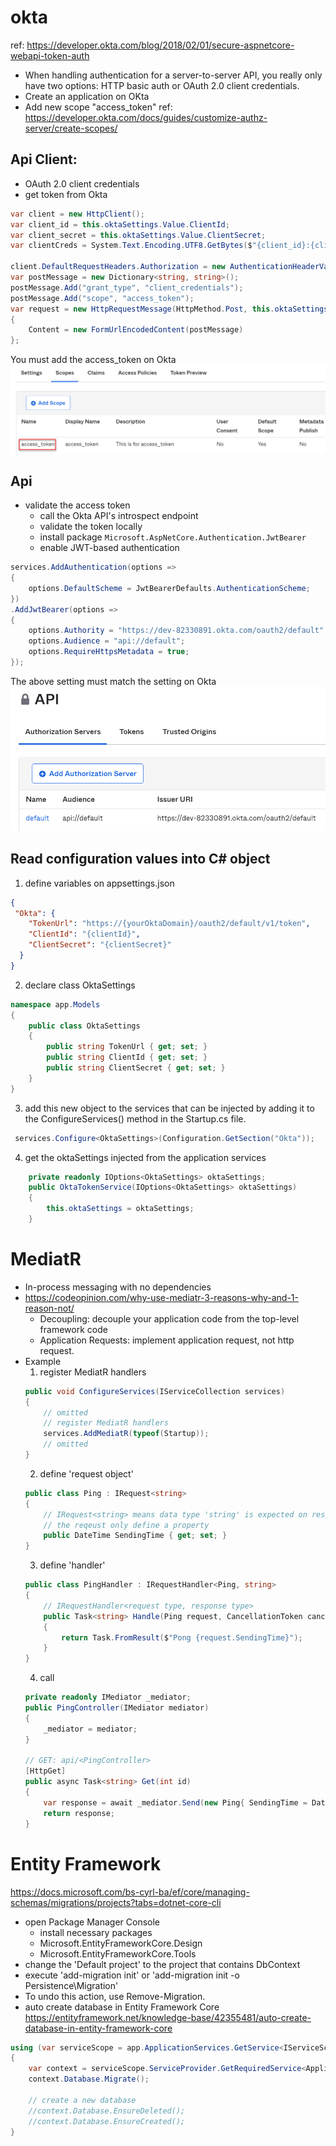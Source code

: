 # okta
ref: https://developer.okta.com/blog/2018/02/01/secure-aspnetcore-webapi-token-auth
- When handling authentication for a server-to-server API, you really only have two options: HTTP basic auth or OAuth 2.0 client credentials.
- Create an application on OKta
- Add new scope "access_token"  ref: https://developer.okta.com/docs/guides/customize-authz-server/create-scopes/
## Api Client:
- OAuth 2.0 client credentials
- get token from Okta
```C#
var client = new HttpClient();
var client_id = this.oktaSettings.Value.ClientId;
var client_secret = this.oktaSettings.Value.ClientSecret;
var clientCreds = System.Text.Encoding.UTF8.GetBytes($"{client_id}:{client_secret}");

client.DefaultRequestHeaders.Authorization = new AuthenticationHeaderValue("Basic", System.Convert.ToBase64String(clientCreds));
var postMessage = new Dictionary<string, string>();
postMessage.Add("grant_type", "client_credentials");
postMessage.Add("scope", "access_token");
var request = new HttpRequestMessage(HttpMethod.Post, this.oktaSettings.Value.TokenUrl)
{
    Content = new FormUrlEncodedContent(postMessage)
};
```
You must add the access_token on Okta
![access_token](./Document/access_token.png)

## Api
- validate the access token
  - call the Okta API's introspect endpoint
  - validate the token locally
  - install package ```Microsoft.AspNetCore.Authentication.JwtBearer```
  - enable JWT-based authentication
``` C# 
services.AddAuthentication(options =>
{
    options.DefaultScheme = JwtBearerDefaults.AuthenticationScheme;
})
.AddJwtBearer(options =>
{
    options.Authority = "https://dev-82330891.okta.com/oauth2/default";
    options.Audience = "api://default";
    options.RequireHttpsMetadata = true;
});
```
The above setting must match the setting on Okta
![audience](./Document/api-audience.png)

## Read configuration values into C# object
1. define variables on appsettings.json
``` json
{
 "Okta": {
    "TokenUrl": "https://{yourOktaDomain}/oauth2/default/v1/token",
    "ClientId": "{clientId}",
    "ClientSecret": "{clientSecret}"
  }
}
```
2. declare class OktaSettings
```C#
namespace app.Models
{
    public class OktaSettings
    {
        public string TokenUrl { get; set; }
        public string ClientId { get; set; }
        public string ClientSecret { get; set; }
    }
}
```  
3. add this new object to the services that can be injected by adding it to the ConfigureServices() method in the Startup.cs file. 
``` C#
 services.Configure<OktaSettings>(Configuration.GetSection("Okta")); 
```
4. get the oktaSettings injected from the application services
``` C#
    private readonly IOptions<OktaSettings> oktaSettings;
    public OktaTokenService(IOptions<OktaSettings> oktaSettings)
    {
        this.oktaSettings = oktaSettings;
    }
```   
# MediatR
- In-process messaging with no dependencies
- https://codeopinion.com/why-use-mediatr-3-reasons-why-and-1-reason-not/
    - Decoupling: decouple your application code from the top-level framework code
    - Application Requests: implement application request, not http request.
 - Example
    1. register MediatR handlers	
    ``` C#
    public void ConfigureServices(IServiceCollection services)
    {
        // omitted
        // register MediatR handlers
        services.AddMediatR(typeof(Startup));
        // omitted
    }
	```
    2. define 'request object'
    ```C#
    public class Ping : IRequest<string>
    {
        // IRequest<string> means data type 'string' is expected on response
        // the reqeust only define a property
        public DateTime SendingTime { get; set; } 
    }
    ```
    3. define 'handler'
    ``` C# 
    public class PingHandler : IRequestHandler<Ping, string>
    {
        // IRequestHandler<request type, response type>
        public Task<string> Handle(Ping request, CancellationToken cancellationToken)
        {
            return Task.FromResult($"Pong {request.SendingTime}");
        }
    }
    ```   
    4. call
    ``` C#
    private readonly IMediator _mediator;
    public PingController(IMediator mediator)
    {
        _mediator = mediator;
    }

    // GET: api/<PingController>
    [HttpGet]
    public async Task<string> Get(int id)
    {
        var response = await _mediator.Send(new Ping{ SendingTime = DateTime.Now});
        return response;
    }
    ```              

# Entity Framework
https://docs.microsoft.com/bs-cyrl-ba/ef/core/managing-schemas/migrations/projects?tabs=dotnet-core-cli
- open Package Manager Console
    - install necessary packages
    - Microsoft.EntityFrameworkCore.Design
    - Microsoft.EntityFrameworkCore.Tools
- change the 'Default project' to the project that contains DbContext 
- execute 'add-migration init' or 'add-migration init -o Persistence\Migration'
- To undo this action, use Remove-Migration.
- auto create database in Entity Framework Core
https://entityframework.net/knowledge-base/42355481/auto-create-database-in-entity-framework-core
``` C#
using (var serviceScope = app.ApplicationServices.GetService<IServiceScopeFactory>().CreateScope())
{
    var context = serviceScope.ServiceProvider.GetRequiredService<ApplicationDbContext>();
    context.Database.Migrate();

    // create a new database  
    //context.Database.EnsureDeleted();
    //context.Database.EnsureCreated();
}
```
